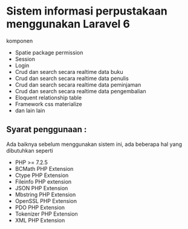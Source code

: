<h1>Sistem informasi perpustakaan menggunakan Laravel 6</h1>
komponen
<ul>
    <li>Spatie package permission</li>
    <li>Session</li>
    <li>Login</li>
    <li>Crud dan search secara realtime data buku</li>
    <li>Crud dan search secara realtime data penulis</li>
    <li>Crud dan search secara realtime data peminjaman</li>
    <li>Crud dan search secara realtime data pengembalian</li>
    <li>Eloquent relationship table</li>
    <li>Framework css materialize</li>
    <li>dan lain lain</li>
 </ul>
<h2>Syarat penggunaan : </h2>
<p>Ada baiknya sebelum menggunakan sistem ini, ada beberapa hal yang dibutuhkan seperti</p>
<ul>
    <li>PHP >= 7.2.5</li>
    <li>BCMath PHP Extension</li>
    <li>Ctype PHP Extension</li>
    <li>Fileinfo PHP extension</li>
    <li>JSON PHP Extension</li>
    <li>Mbstring PHP Extension</li>
    <li>OpenSSL PHP Extension</li>
    <li>PDO PHP Extension</li>
    <li>Tokenizer PHP Extension</li>
    <li>XML PHP Extension</li>
 </ul>
